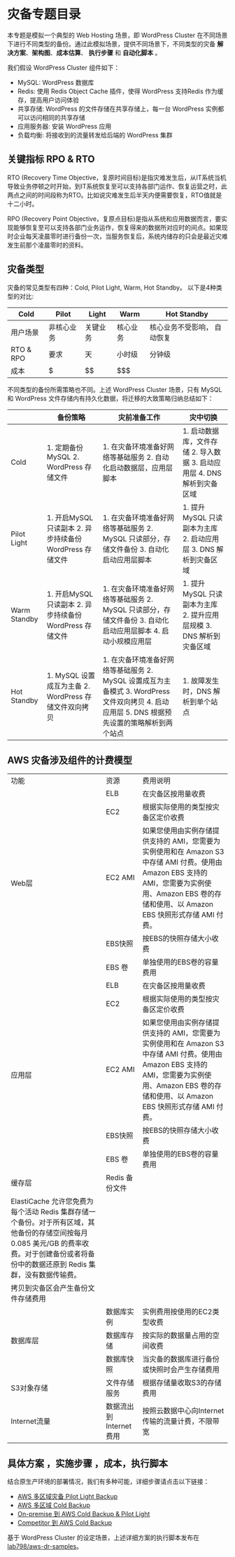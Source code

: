 # 灾备专题目录


本专题是模拟一个典型的 Web Hosting 场景，即 WordPress Cluster 在不同场景下进行不同类型的备份。通过此模拟场景，提供不同场景下，不同类型的灾备 **解决方案**、**架构图**、**成本估算**、 **执行步骤** 和 **自动化脚本** 。

我们假设 WordPress Cluster 组件如下：

* MySQL: WordPress 数据库 
* Redis: 使用 Redis Object Cache 插件，使得 WordPress 支持Redis 作为缓存，提高用户访问体验
* 共享存储: WordPress 的文件存储在共享存储上，每一台 WordPress 实例都可以访问相同的共享存储
* 应用服务器: 安装 WordPress 应用
* 负载均衡:  将接收到的流量转发给后端的 WordPress 集群


## 关键指标 RPO & RTO

RTO (Recovery Time Objective，复原时间目标)是指灾难发生后，从IT系统当机导致业务停顿之时开始，到IT系统恢复至可以支持各部门运作、恢复运营之时，此两点之间的时间段称为RTO。比如说灾难发生后半天内便需要恢复，RTO值就是十二小时。

RPO (Recovery Point Objective，复原点目标)是指从系统和应用数据而言，要实现能够恢复至可以支持各部门业务运作，恢复得来的数据所对应时的间点。如果现时企业每天凌晨零时进行备份一次，当服务恢复后，系统内储存的只会是最近灾难发生前那个凌晨零时的资料。


## 灾备类型

灾备的常见类型有四种：Cold, Pilot Light, Warm, Hot Standby。 以下是4种类型的对比:

| Cold	| Pilot | Light |	Warm |	Hot Standby |
| ---- | ---- | ---- | ----| ----|
| 用户场景 | 非核心业务 |	关键业务 | 	核心业务 | 核心业务不受影响， 自动恢复 |
| RTO & RPO | 要求 |	天 | 小时级 | 分钟级 |	秒级
| 成本 |	$ | $$ | $$$ | $$$$ | 

不同类型的备份所需策略也不同。上述 WordPress Cluster 场景，只有 MySQL 和 WordPress 文件存储内有持久化数据，将迁移的大致策略归纳总结如下：

|      | 备份策略 | 灾前准备工作 | 灾中切换 |
| ---- | ---- | ---- | ---- |
| Cold | 1. 定期备份MySQL 2. WordPress 存储文件 |	1. 在灾备环境准备好网络等基础服务 2. 自动化启动数据层，应用层脚本 |	1. 启动数据库，文件存储 2. 导入数据 3. 启动应用层 4. DNS 解析到灾备区域 |
| Pilot Light |	1. 开启MySQL 只读副本 2. 异步持续备份WordPress 存储文件 | 1. 在灾备环境准备好网络等基础服务 2. MySQL 只读部分，存储文件备份 3. 自动化启动应用层脚本 | 1. 提升MySQL 只读副本为主库 2. 启动应用层 3. DNS 解析到灾备区域 | 
| Warm Standby | 1. 开启MySQL 只读副本 2. 异步持续备份WordPress 存储文件 | 1. 在灾备环境准备好网络等基础服务 2. MySQL 只读部分，存储文件备份  3. 自动化启动应用层脚本 4. 启动小规模应用层	 | 1. 提升MySQL 只读副本为主库  2. 提升应用层规模 3. DNS 解析到灾备区域 |
| Hot Standby | 1. MySQL 设置成互为主备 2. WordPress 存储文件双向拷贝 | 1. 在灾备环境准备好网络等基础服务  2. MySQL 设置成互为主备模式  3. WordPress 文件双向拷贝 4. 启动应用层 5. DNS 根据预先设置的策略解析到两个站点 |	1. 故障发生时，DNS 解析到单个站点 |
			

## AWS 灾备涉及组件的计费模型

<table>
   <tr>
      <td>功能</td>
      <td>资源 </td>
      <td>费用说明</td>
   </tr>
   <tr>
      <td rowspan=5>Web层</td>
      <td>ELB</td>
      <td>在灾备区按用量收费</td>
   </tr>
   <tr>
      <td>EC2</td>
      <td>根据实际使用的类型按灾备区定价收费</td>
   </tr>
   <tr>
      <td>EC2 AMI</td>
      <td>如果您使用由实例存储提供支持的 AMI，您需要为实例使用和在 Amazon S3 中存储 AMI 付费。使用由 Amazon EBS 支持的 AMI，您需要为实例使用、Amazon EBS 卷的存储和使用、以 Amazon EBS 快照形式存储 AMI 付费。</td>
       
   </tr>
   <tr>
      <td>EBS快照</td>
      <td>按EBS的快照存储大小收费</td>    
   </tr>
   <tr>
      <td>EBS 卷</td>
      <td>单独使用的EBS卷的容量费用</td>
   </tr>
   <tr>
      <td rowspan="5">应用层</td>
      <td>ELB</td>
      <td>在灾备区按用量收费</td>
   </tr>
   <tr>
      <td>EC2</td>
      <td>根据实际使用的类型按灾备区定价收费</td>
   </tr>
   <tr>
      <td>EC2 AMI</td>
      <td>如果您使用由实例存储提供支持的 AMI，您需要为实例使用和在 Amazon S3 中存储 AMI 付费。使用由 Amazon EBS 支持的 AMI，您需要为实例使用、Amazon EBS 卷的存储和使用、以 Amazon EBS 快照形式存储 AMI 付费。</td>
   </tr>
   <tr> 
      <td>EBS快照</td>
      <td>按EBS的快照存储大小收费</td>
   </tr>
   <tr>
      <td>EBS 卷</td>
      <td>单独使用的EBS卷的容量费用</td>
   </tr>
   <tr>
      <td>缓存层</td>
      <td>Redis 备份文件</td>
   </tr>
   <tr>
      <td>ElastiCache 允许您免费为每个活动 Redis 集群存储一个备份。对于所有区域，其他备份的存储空间按每月 0.085 美元/GB 的费率收费。对于创建备份或者将备份中的数据还原到 Redis 集群，没有数据传输费。</td>
   </tr>
   <tr> 
      <td>拷贝到灾备区会产生备份文件存储费用</td>
   </tr>
   <tr>
      <td rowspan="3">数据库层</td>
      <td>数据库实例</td>
      <td>实例费用按使用的EC2类型收费</td>
   </tr>
   <tr>
      <td>数据库存储</td>
      <td>按实际的数据量占用的空间收费</td>
   </tr>
   <tr>
      <td>数据库快照</td>
      <td>当灾备的数据库进行备份或快照时会产生存储费用</td>
   </tr>
   <tr>
      <td>S3对象存储</td>
      <td>文件存储服务</td>
      <td>根据存储量收取S3的存储费用</td>
   </tr>
   <tr>
      <td>Internet流量</td>
      <td>数据流出到Internet费用</td>
      <td>按照云数据中心向Internet传输的流量计费，不限带宽</td>
   </tr>
</table>

## 具体方案 ，实施步骤 ，成本，执行脚本

结合原生产环境的部署情况，我们有多种可能，详细步骤请点击以下链接：

* [AWS 多区域灾备 Pilot Light Backup](aws-multi-region-pilot-light/README.md)
* [AWS 多区域 Cold Backup](aws-multi-region-cold-backup/README.md)
* [On-premise 到 AWS Cold Backup & Pilot Light](aws-on-premise-to-aws-backup/README.md)
* [Competitor 到 AWS Cold Backup](ali-to-aws-cold-backup/README.md)


基于 WordPress Cluster 的设定场景，上述详细方案的执行脚本发布在 [lab798/aws-dr-samples](https://github.com/lab798/aws-dr-samples)。



